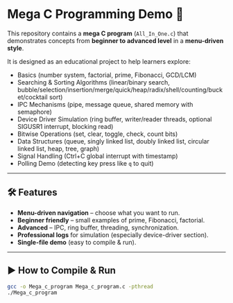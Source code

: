 # Mega C Programming Demo 🚀
 
This repository contains a **mega C program** (`All_In_One.c`) that demonstrates 
concepts from **beginner to advanced level** in a **menu-driven style**.
 
It is designed as an educational project to help learners explore:
- Basics (number system, factorial, prime, Fibonacci, GCD/LCM)
- Searching & Sorting Algorithms (linear/binary search, bubble/selection/insertion/merge/quick/heap/radix/shell/counting/bucket/cocktail sort)
- IPC Mechanisms (pipe, message queue, shared memory with semaphore)
- Device Driver Simulation (ring buffer, writer/reader threads, optional SIGUSR1 interrupt, blocking read)
- Bitwise Operations (set, clear, toggle, check, count bits)
- Data Structures (queue, singly linked list, doubly linked list, circular linked list, heap, tree, graph)
- Signal Handling (Ctrl+C global interrupt with timestamp)
- Polling Demo (detecting key press like `q` to quit)
 
---
 
## 🛠️ Features
 
- **Menu-driven navigation** – choose what you want to run.
- **Beginner friendly** – small examples of prime, Fibonacci, factorial.
- **Advanced** – IPC, ring buffer, threading, synchronization.
- **Professional logs** for simulation (especially device-driver section).
- **Single-file demo** (easy to compile & run).
 
---
 
## ▶️ How to Compile & Run
 
```bash
gcc -o Mega_c_program Mega_c_program.c -pthread
./Mega_c_program
